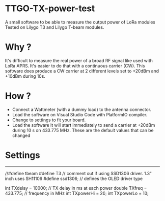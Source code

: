 # TTGO-TX-power-test
A small software to be able to measure the output power of LoRa modules
Tested on Lilygo T3 and Lilygo T-beam modules.

# Why ?
It's difficult to measure the real power of a broad RF signal like used with LoRa APRS.
It's easier to do that with a continuous carrier (CW).
This software does produce a CW carrier at 2 different levels set to +20dBm and +10dBm during 10s.

# How ?
- Connect a Wattmeter (with a dummy load) to the antenna connector.
- Load the software on Visual Studio Code with PlatformIO compiler.
- Change to settings to fit your board. 
- Load the software
It will start immediately to send a carrier at +20dBm during 10 s on 433.775 MHz. These are the default values that can be changed

# Settings
----
//#define tbeam
#define T3
// comment out if using SSD1306 driver. 1.3" inch uses SH11106
#define ssd1306;  // defines the OLED driver type

int TXdelay   = 10000;      // TX delay in ms at each power
double TXfreq = 433.775;    // frequency in MHz
int TXpowerHi = 20;
int TXpowerLo = 10;
